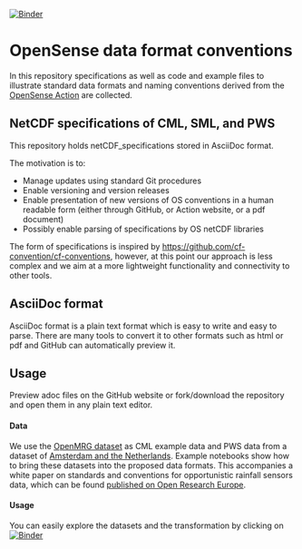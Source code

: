 [![Binder](https://mybinder.org/badge_logo.svg)](https://mybinder.org/v2/gh/OpenSenseAction/OS_data_format_conventions/HEAD)

# OpenSense data format conventions
In this repository specifications as well as code and example files to illustrate standard data formats and naming conventions derived from the [OpenSense Action](https://opensenseaction.eu/) 
are collected.    

## NetCDF specifications of CML, SML, and PWS
This repository holds netCDF_specifications stored in AsciiDoc format.

The motivation is to:
- Manage updates using standard Git procedures
- Enable versioning and version releases
- Enable presentation of new versions of OS conventions in a human readable form (either through GitHub, or Action website, or a pdf document)
- Possibly enable parsing of specifications by OS netCDF libraries

The form of specifications is inspired by  https://github.com/cf-convention/cf-conventions, however, at this point our approach is less complex and we aim at a more lightweight functionality and connectivity to other tools.

## AsciiDoc format
AsciiDoc format is a plain text format which is easy to write and easy to parse. There are many tools to convert it to other formats such as html or pdf and GitHub can automatically preview it. 

## Usage
Preview adoc files on the GitHub website or fork/download the repository and open them in any plain text editor.

#### Data
We use the [OpenMRG dataset](https://doi.org/10.5194/essd-14-5411-2022) as CML example data and PWS data from a dataset of [Amsterdam and the 
Netherlands](https://data.4tu.nl/articles/dataset/Rainfall_observations_datasets_from_Personal_Weather_Stations/12703250). Example notebooks show how to bring these datasets into the proposed data formats. This accompanies a white paper on standards and conventions for opportunistic rainfall sensors data, which can be found [published on Open Research Europe](https://open-research-europe.ec.europa.eu/articles/3-169).

#### Usage
You can easily explore the datasets and the transformation by clicking on [![Binder](https://mybinder.org/badge_logo.svg)](https://mybinder.org/v2/gh/OpenSenseAction/OS_data_format_conventions/HEAD)
